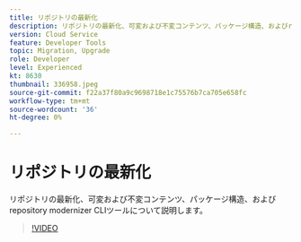 ```yaml
---
title: リポジトリの最新化
description: リポジトリの最新化、可変および不変コンテンツ、パッケージ構造、およびrepository modernizer CLIツールについて説明します。
version: Cloud Service
feature: Developer Tools
topic: Migration, Upgrade
role: Developer
level: Experienced
kt: 8630
thumbnail: 336958.jpeg
source-git-commit: f22a37f80a9c9698718e1c75576b7ca705e658fc
workflow-type: tm+mt
source-wordcount: '36'
ht-degree: 0%

---
```



# リポジトリの最新化

リポジトリの最新化、可変および不変コンテンツ、パッケージ構造、およびrepository modernizer CLIツールについて説明します。

>[!VIDEO](https://video.tv.adobe.com/v/336958/?quality=12&learn=on)
